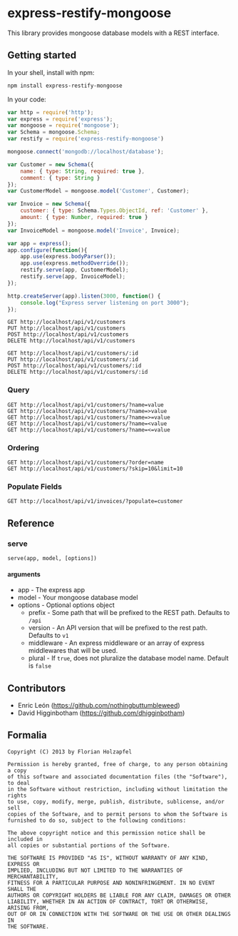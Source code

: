 # express-restify-mongoose
This library provides mongoose database models with a REST interface.

## Getting started

In your shell, install with npm:

```sh
npm install express-restify-mongoose
```

In your code:

```javascript
var http = require('http');
var express = require('express');
var mongoose = require('mongoose');
var Schema = mongoose.Schema;
var restify = require('express-restify-mongoose')

mongoose.connect('mongodb://localhost/database');

var Customer = new Schema({
	name: { type: String, required: true },
	comment: { type: String }
});
var CustomerModel = mongoose.model('Customer', Customer);

var Invoice = new Schema({
    customer: { type: Schema.Types.ObjectId, ref: 'Customer' },
	amount: { type: Number, required: true }
});
var InvoiceModel = mongoose.model('Invoice', Invoice);

var app = express();
app.configure(function(){
	app.use(express.bodyParser());
	app.use(express.methodOverride());
	restify.serve(app, CustomerModel);
	restify.serve(app, InvoiceModel);
});

http.createServer(app).listen(3000, function() {
	console.log("Express server listening on port 3000");
});
```

```
GET http://localhost/api/v1/customers
PUT http://localhost/api/v1/customers
POST http://localhost/api/v1/customers
DELETE http://localhost/api/v1/customers

GET http://localhost/api/v1/customers/:id
PUT http://localhost/api/v1/customers/:id
POST http://localhost/api/v1/customers/:id
DELETE http://localhost/api/v1/customers/:id
```

### Query
```
GET http://localhost/api/v1/customers/?name=value
GET http://localhost/api/v1/customers/?name=>value
GET http://localhost/api/v1/customers/?name=>=value
GET http://localhost/api/v1/customers/?name=<value
GET http://localhost/api/v1/customers/?name=<=value
```

### Ordering
```
GET http://localhost/api/v1/customers/?order=name
GET http://localhost/api/v1/customers/?skip=10&limit=10
```

### Populate Fields
```
GET http://localhost/api/v1/invoices/?populate=customer
```

## Reference
### serve
```
serve(app, model, [options])
```

#### arguments
* app - The express app
* model - Your mongoose database model
* options - Optional options object
  * prefix - Some path that will be prefixed to the REST path. Defaults to ```/api```
  * version - An API version that will be prefixed to the rest path. Defaults to ```v1```
  * middleware - An express middleware or an array of express middlewares that will be used.
  * plural - If ```true```, does not pluralize the database model name. Default is ```false```
  
## Contributors
* Enric León (https://github.com/nothingbuttumbleweed)
* David Higginbotham (https://github.com/dhigginbotham)

## Formalia

```
Copyright (C) 2013 by Florian Holzapfel

Permission is hereby granted, free of charge, to any person obtaining a copy
of this software and associated documentation files (the "Software"), to deal
in the Software without restriction, including without limitation the rights
to use, copy, modify, merge, publish, distribute, sublicense, and/or sell
copies of the Software, and to permit persons to whom the Software is
furnished to do so, subject to the following conditions:

The above copyright notice and this permission notice shall be included in
all copies or substantial portions of the Software.

THE SOFTWARE IS PROVIDED "AS IS", WITHOUT WARRANTY OF ANY KIND, EXPRESS OR
IMPLIED, INCLUDING BUT NOT LIMITED TO THE WARRANTIES OF MERCHANTABILITY,
FITNESS FOR A PARTICULAR PURPOSE AND NONINFRINGEMENT. IN NO EVENT SHALL THE
AUTHORS OR COPYRIGHT HOLDERS BE LIABLE FOR ANY CLAIM, DAMAGES OR OTHER
LIABILITY, WHETHER IN AN ACTION OF CONTRACT, TORT OR OTHERWISE, ARISING FROM,
OUT OF OR IN CONNECTION WITH THE SOFTWARE OR THE USE OR OTHER DEALINGS IN
THE SOFTWARE.
```
